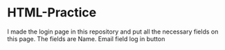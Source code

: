 # HTML-Practice
I made the login page in this repository and put all the necessary fields on this page.
The fields are Name.
Email field
log in button

